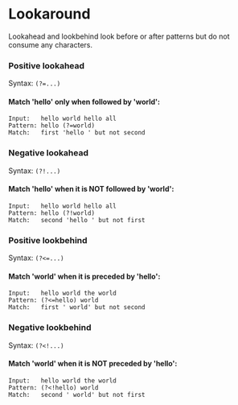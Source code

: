 # Lookaround

Lookahead and lookbehind look before or after patterns but do not consume any characters.

### Positive lookahead
Syntax: `(?=...)`

#### Match 'hello' only when followed by 'world':
```
Input:   hello world hello all
Pattern: hello (?=world)
Match:   first 'hello ' but not second
```

### Negative lookahead
Syntax: `(?!...)`

#### Match 'hello' when it is NOT followed by 'world':
```
Input:   hello world hello all
Pattern: hello (?!world)
Match:   second 'hello ' but not first
```

### Positive lookbehind
Syntax: `(?<=...)`

#### Match 'world' when it is preceded by 'hello':
```
Input:   hello world the world
Pattern: (?<=hello) world
Match:   first ' world' but not second
```

### Negative lookbehind
Syntax: `(?<!...)`

#### Match 'world' when it is NOT preceded by 'hello':
```
Input:   hello world the world
Pattern: (?<!hello) world
Match:   second ' world' but not first
```

